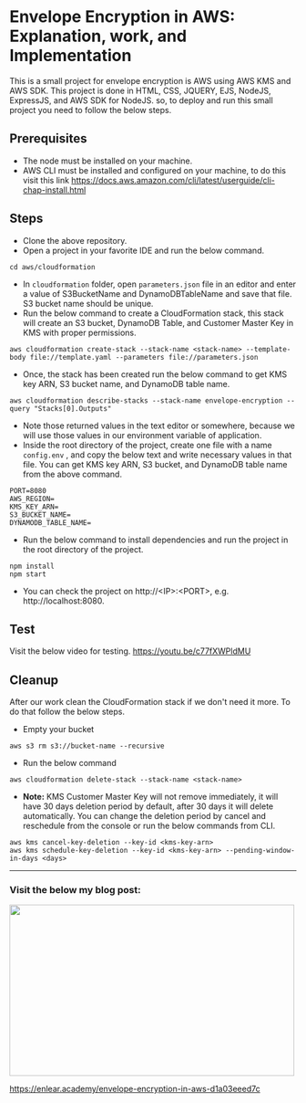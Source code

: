 # Envelope Encryption in AWS: Explanation, work, and Implementation

This is a small project for envelope encryption is AWS using AWS KMS and AWS SDK. This project is done in HTML, CSS, JQUERY, EJS, NodeJS, ExpressJS, and AWS SDK for NodeJS. so, to deploy and run this small project you need to follow the below steps.

## Prerequisites
- The node must be installed on your machine.
- AWS CLI must be installed and configured on your machine, to do this visit this link https://docs.aws.amazon.com/cli/latest/userguide/cli-chap-install.html

## Steps
- Clone the above repository.
- Open a project in your favorite IDE and run the below command.
```
cd aws/cloudformation
```
- In `cloudformation` folder, open `parameters.json` file in an editor and enter a value of S3BucketName and DynamoDBTableName and save that file. S3 bucket name should be unique.
- Run the below command to create a CloudFormation stack, this stack will create an S3 bucket, DynamoDB Table, and Customer Master Key in KMS with proper permissions.
```
aws cloudformation create-stack --stack-name <stack-name> --template-body file://template.yaml --parameters file://parameters.json
```
- Once, the stack has been created run the below command to get KMS key ARN, S3 bucket name, and DynamoDB table name.
```
aws cloudformation describe-stacks --stack-name envelope-encryption --query "Stacks[0].Outputs"
```
- Note those returned values in the text editor or somewhere, because we will use those values in our environment variable of application.
- Inside the root directory of the project, create one file with a name `config.env` , and copy the below text and write necessary values in that file. You can get KMS key ARN, S3 bucket, and DynamoDB table name from the above command.
```
PORT=8080
AWS_REGION=
KMS_KEY_ARN=
S3_BUCKET_NAME=
DYNAMODB_TABLE_NAME=
```
- Run the below command to install dependencies and run the project in the root directory of the project.
```
npm install
npm start
```
- You can check the project on http://\<IP>:\<PORT>, e.g. http://localhost:8080.

## Test
Visit the below video for testing.
https://youtu.be/c77fXWPldMU

## Cleanup
After our work clean the CloudFormation stack if we don't need it more. To do that follow the below steps.

- Empty your bucket
```
aws s3 rm s3://bucket-name --recursive
```
- Run the below command
```
aws cloudformation delete-stack --stack-name <stack-name>
```
- **Note:** KMS Customer Master Key will not remove immediately, it will have 30 days deletion period by default, after 30 days it will delete automatically. You can change the deletion period by cancel and reschedule from the console or run the below commands from CLI.
```
aws kms cancel-key-deletion --key-id <kms-key-arn>
aws kms schedule-key-deletion --key-id <kms-key-arn> --pending-window-in-days <days>
```


---
### Visit the below my blog post:
<img src="https://miro.medium.com/max/1400/1*XoOidAXAXCA9zvFNeFc9gw.png" width="500" height="300" />

https://enlear.academy/envelope-encryption-in-aws-d1a03eeed7c
